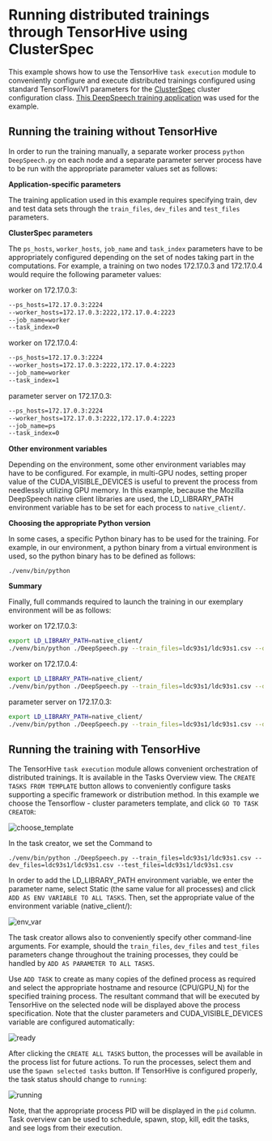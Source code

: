 # Running distributed trainings through TensorHive using ClusterSpec

This example shows how to use the TensorHive `task execution` module to
conveniently configure and execute distributed trainings configured using
standard TensorFlowiV1 parameters for the [ClusterSpec](https://www.tensorflow.org/api_docs/python/tf/train/ClusterSpec)
cluster configuration class. 
[This DeepSpeech training application](https://github.com/roscisz/dnn_training_benchmarks/tree/master/TensorFlowV1_DeepSpeech_ldc93s1)
was used for the example.

## Running the training without TensorHive

In order to run the training manually, a separate worker process `python DeepSpeech.py`
on each node and a separate parameter server process have to be run 
with the appropriate parameter values set as follows:

**Application-specific parameters**

The training application used in this example requires specifying train, dev and
test data sets through the `train_files`, `dev_files` and `test_files` parameters.

**ClusterSpec parameters**

The `ps_hosts`, `worker_hosts`, `job_name` and `task_index` parameters
have to be appropriately configured depending
on the set of nodes taking part in the computations.
For example, a training on two nodes 172.17.0.3 and 172.17.0.4 would require the following
parameter values:

worker on 172.17.0.3:
```bash
--ps_hosts=172.17.0.3:2224
--worker_hosts=172.17.0.3:2222,172.17.0.4:2223
--job_name=worker
--task_index=0
```

worker on 172.17.0.4:
```bash
--ps_hosts=172.17.0.3:2224
--worker_hosts=172.17.0.3:2222,172.17.0.4:2223
--job_name=worker
--task_index=1
```
parameter server on 172.17.0.3:
```bash
--ps_hosts=172.17.0.3:2224
--worker_hosts=172.17.0.3:2222,172.17.0.4:2223
--job_name=ps
--task_index=0
```

**Other environment variables**

Depending on the environment, some other environment variables may have to be configured.
For example, in multi-GPU nodes, setting proper value of the CUDA_VISIBLE_DEVICES is useful
to prevent the process from needlessly utilizing GPU memory.
In this example, because the Mozilla DeepSpeech native client libraries are used, the
LD_LIBRARY_PATH environment variable has to be set for each process to `native_client/`. 

**Choosing the appropriate Python version**

In some cases, a specific Python binary has to be used for the training.
For example, in our environment, a python binary from a virtual environment
is used, so the python binary has to be defined as follows:

```
./venv/bin/python
```

**Summary**

Finally, full commands required to launch the training in our exemplary environment will be as follows:

worker on 172.17.0.3:
```bash
export LD_LIBRARY_PATH=native_client/
./venv/bin/python ./DeepSpeech.py --train_files=ldc93s1/ldc93s1.csv --dev_files=ldc93s1/ldc93s1.csv --test_files=ldc93s1/ldc93s1.csv --ps_hosts=172.17.0.3:2224 --worker_hosts=172.17.0.3:2222,172.17.0.4:2223 --job_name=worker --task_index=0
```

worker on 172.17.0.4: 
```bash
export LD_LIBRARY_PATH=native_client/
./venv/bin/python ./DeepSpeech.py --train_files=ldc93s1/ldc93s1.csv --dev_files=ldc93s1/ldc93s1.csv --test_files=ldc93s1/ldc93s1.csv --ps_hosts=172.17.0.3:2224 --worker_hosts=172.17.0.3:2222,172.17.0.4:2223 --job_name=worker --task_index=1
```

parameter server on 172.17.0.3:
```bash
export LD_LIBRARY_PATH=native_client/
./venv/bin/python ./DeepSpeech.py --train_files=ldc93s1/ldc93s1.csv --dev_files=ldc93s1/ldc93s1.csv --test_files=ldc93s1/ldc93s1.csv --ps_hosts=172.17.0.3:2224 --worker_hosts=172.17.0.3:2222,172.17.0.4:2223 --job_name=ps --task_index=0
```

## Running the training with TensorHive

The TensorHive `task execution` module allows convenient orchestration of distributed trainings.
It is available in the Tasks Overview view. The `CREATE TASKS FROM TEMPLATE` button allows to
conveniently configure tasks supporting a specific framework or distribution method. In this
example we choose the Tensorflow - cluster parameters template, and click `GO TO TASK CREATOR`:

![choose_template](https://raw.githubusercontent.com/roscisz/TensorHive/master/examples/TensorFlow_ClusterSpec/img/choose_template.png)

In the task creator, we set the Command to
```
./venv/bin/python ./DeepSpeech.py --train_files=ldc93s1/ldc93s1.csv --dev_files=ldc93s1/ldc93s1.csv --test_files=ldc93s1/ldc93s1.csv
```

In order to add the LD_LIBRARY_PATH environment variable, we enter the parameter name,
select Static (the same value for all processes) and click `ADD AS ENV VARIABLE TO ALL TASKS`.
Then, set the appropriate value of the environment variable (native_client/):


![env_var](https://raw.githubusercontent.com/roscisz/TensorHive/master/examples/TensorFlow_ClusterSpec/img/env_var.png)


The task creator allows also to conveniently specify other command-line arguments. For example,
should the `train_files`, `dev_files` and `test_files` parameters change throughout the training
processes, they could be handled by `ADD AS PARAMETER TO ALL TASKS`.

Use `ADD TASK` to create as many copies of the defined process as required and
select the appropriate hostname and resource (CPU/GPU_N) for the specified training process. The resultant
command that will be executed by TensorHive on the selected node will be displayed above the process specification.
Note that the cluster parameters and CUDA_VISIBLE_DEVICES variable are configured automatically:
 
![ready](https://raw.githubusercontent.com/roscisz/TensorHive/master/examples/TensorFlow_ClusterSpec/img/ready.png)

After clicking the `CREATE ALL TASKS` button, the processes will be available in the process list for future actions.
To run the processes, select them and use the `Spawn selected tasks` button. If TensorHive is configured properly,
the task status should change to `running`:

![running](https://raw.githubusercontent.com/roscisz/TensorHive/master/examples/TensorFlow_ClusterSpec/img/running.png)

Note, that the appropriate process PID will be displayed in the `pid` column. Task overview can
be used to schedule, spawn, stop, kill, edit the tasks, and see logs from their execution.
